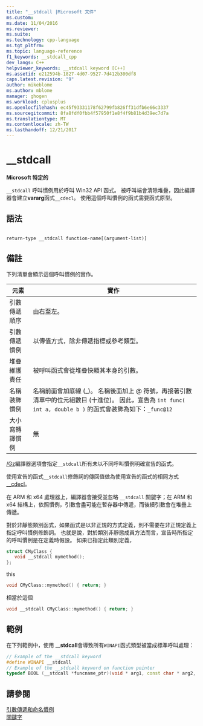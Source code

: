 ```yaml
---
title: "__stdcall |Microsoft 文件"
ms.custom: 
ms.date: 11/04/2016
ms.reviewer: 
ms.suite: 
ms.technology: cpp-language
ms.tgt_pltfrm: 
ms.topic: language-reference
f1_keywords: __stdcall_cpp
dev_langs: C++
helpviewer_keywords: __stdcall keyword [C++]
ms.assetid: e212594b-1827-4d07-9527-7d412b300df8
caps.latest.revision: "9"
author: mikeblome
ms.author: mblome
manager: ghogen
ms.workload: cplusplus
ms.openlocfilehash: ec45f93331178f62799fb826ff31dfb6e66c3337
ms.sourcegitcommit: 8fa8fdf0fbb4f57950f1e8f4f9b81b4d39ec7d7a
ms.translationtype: MT
ms.contentlocale: zh-TW
ms.lasthandoff: 12/21/2017
---
```

# <a name="stdcall"></a>__stdcall
**Microsoft 特定的**  
  
 `__stdcall` 呼叫慣例用於呼叫 Win32 API 函式。 被呼叫端會清除堆疊，因此編譯器會建立**vararg**函式`__cdecl`。 使用這個呼叫慣例的函式需要函式原型。  
  
## <a name="syntax"></a>語法  
  
```  
  
return-type __stdcall function-name[(argument-list)]  
```  
  
## <a name="remarks"></a>備註  
 下列清單會顯示這個呼叫慣例的實作。  
  
|元素|實作|  
|-------------|--------------------|  
|引數傳遞順序|由右至左。|  
|引數傳遞慣例|以傳值方式，除非傳遞指標或參考類型。|  
|堆疊維護責任|被呼叫函式會從堆疊快顯其本身的引數。|  
|名稱裝飾慣例|名稱前面會加底線 (_)。 名稱後面加上 @ 符號，再接著引數清單中的位元組數目 (十進位)。 因此，宣告為 `int func( int a, double b )` 的函式會裝飾為如下：`_func@12`|  
|大小寫轉譯慣例|無|  
  
 [/Gz](../build/reference/gd-gr-gv-gz-calling-convention.md)編譯器選項會指定`__stdcall`所有未以不同呼叫慣例明確宣告的函式。  
  
 使用宣告的函式`__stdcall`修飾詞的傳回值做為使用宣告的函式的相同方式[__cdecl](../cpp/cdecl.md)。  
  
 在 ARM 和 x64 處理器上，編譯器會接受並忽略 `__stdcall` 關鍵字；在 ARM 和 x64 結構上，依照慣例，引數會盡可能在暫存器中傳遞，而後續引數會在堆疊上傳遞。  
  
 對於非靜態類別函式，如果函式是以非正規的方式定義，則不需要在非正規定義上指定呼叫慣例修飾詞。 也就是說，對於類別非靜態成員方法而言，宣告時所指定的呼叫慣例是在定義時假設。 如果已指定此類別定義，  
  
```cpp  
struct CMyClass {  
   void __stdcall mymethod();  
};  
```  
  
 this  
  
```cpp  
void CMyClass::mymethod() { return; }  
```  
  
 相當於這個  
  
```cpp  
void __stdcall CMyClass::mymethod() { return; }  
```  
  
## <a name="example"></a>範例  
 在下列範例中，使用 __**stdcall**會導致所有`WINAPI`函式類型被當成標準呼叫處理：  
  
```cpp  
// Example of the __stdcall keyword  
#define WINAPI __stdcall  
// Example of the __stdcall keyword on function pointer  
typedef BOOL (__stdcall *funcname_ptr)(void * arg1, const char * arg2, DWORD flags, ...);  
```  
  
## <a name="see-also"></a>請參閱  
 [引數傳遞和命名慣例](../cpp/argument-passing-and-naming-conventions.md)   
 [關鍵字](../cpp/keywords-cpp.md)
